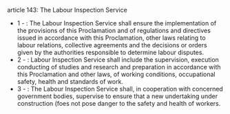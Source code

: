 article 143: The Labour Inspection Service

<ul>
			<li>1 - : The Labour Inspection Service shall ensure the implementation of the provisions of this Proclamation and of regulations and directives issued in accordance with this Proclamation, other laws relating to labour relations, collective agreements and the decisions or orders given by the authorities responsible to determine labour disputes.<ul>
			</ul></li>			<li>2 - : Labour Inspection Service shall include the supervision, execution conducting of studies and research and preparation in accordance with this Proclamation and other laws, of working conditions, occupational safety, health and standards of work.<ul>
			</ul></li>			<li>3 - : The Labour Inspection Service shall, in cooperation with concerned government bodies, supervise to ensure that a new undertaking under construction (foes not pose danger to the safety and health of workers.<ul>
			</ul></li></ul>